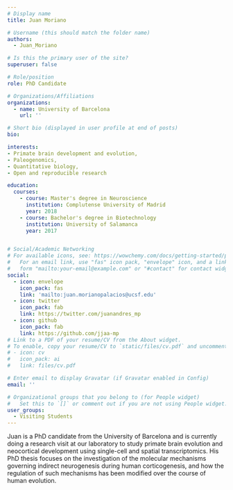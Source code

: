 ```yaml
---
# Display name
title: Juan Moriano

# Username (this should match the folder name)
authors:
  - Juan_Moriano

# Is this the primary user of the site?
superuser: false

# Role/position
role: PhD Candidate

# Organizations/Affiliations
organizations:
  - name: University of Barcelona
    url: ''

# Short bio (displayed in user profile at end of posts)
bio: 

interests:
- Primate brain development and evolution,
- Paleogenomics,
- Quantitative biology,
- Open and reproducible research

education:
  courses:
    - course: Master's degree in Neuroscience
      institution: Complutense University of Madrid
      year: 2018
    - course: Bachelor's degree in Biotechnology
      institution: University of Salamanca
      year: 2017


# Social/Academic Networking
# For available icons, see: https://wowchemy.com/docs/getting-started/page-builder/#icons
#   For an email link, use "fas" icon pack, "envelope" icon, and a link in the
#   form "mailto:your-email@example.com" or "#contact" for contact widget.
social:
  - icon: envelope
    icon_pack: fas
    link: 'mailto:juan.morianopalacios@ucsf.edu'
  - icon: twitter
    icon_pack: fab
    link: https://twitter.com/juanandres_mp
  - icon: github
    icon_pack: fab
    link: https://github.com/jjaa-mp
# Link to a PDF of your resume/CV from the About widget.
# To enable, copy your resume/CV to `static/files/cv.pdf` and uncomment the lines below.
# - icon: cv
#   icon_pack: ai
#   link: files/cv.pdf

# Enter email to display Gravatar (if Gravatar enabled in Config)
email: ''

# Organizational groups that you belong to (for People widget)
#   Set this to `[]` or comment out if you are not using People widget.
user_groups:
  - Visiting Students
---
```


Juan is a PhD candidate from the University of Barcelona and is currently doing a research visit at our laboratory to study primate brain evolution and neocortical development using single-cell and spatial transcriptomics. His PhD thesis focuses on the investigation of the molecular mechanisms governing indirect neurogenesis during human corticogenesis, and how the regulation of such mechanisms has been modified over the course of human evolution.